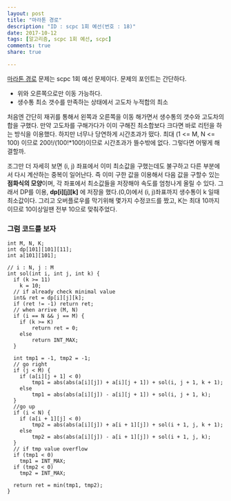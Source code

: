```yaml
---
layout: post
title: "마라톤 경로"
description: "ID : scpc 1회 예선(번호 : 18)"
date: 2017-10-12
tags: [알고리즘, scpc 1회 예선, scpc]
comments: true
share: true

---
```


[마라톤 경로](https://www.codeground.org) 문제는 scpc 1회 예선 문제이다. 문제의 포인트는 간단하다.
* 위와 오른쪽으로만 이동 가능하다.
* 생수통 최소 갯수를 만족하는 상태에서 고도차 누적합의 최소

처음엔 간단히 재귀를 통해서 왼쪽과 오른쪽을 이동 해가면서 생수통의 갯수와 고도차의 합을 구했다. 만약 고도차를 구해가다가 이미 구해진 최소합보다 크다면 바로 리턴을 하는 방식을 이용했다. 하지만 너무나 당연하게 시간초과가 떴다. 최대 (1 <= M, N <= 100) 이므로 200!/(100!*100!)이므로 시간초과가 뜰수밖에 없다. 그렇다면 어떻게 해결할까.

조그만 더 자세히 보면 (i, j) 좌표에서 이미 최소값을 구했는데도 불구하고 다른 부분에서 다시 계산하는 중복이 일어난다. 즉 이미 구한 값을 이용해서 다음 값을 구할수 있는 **점화식의 모양**이며, 각 좌표에서 최소값들을 저장해야 속도를 엄청나게 올릴 수 있다. 그래서 DP를 이용, **dp[i][j][k]** 에 저장을 했다.(0,0)에서 (i, j)좌표까지 생수통이 k 일때 최소값이다. 그리고 오버플로우를 막기위해 몇가지 수정코드를 짰고, K는 최대 10까지 이므로 10이상일땐 전부 10으로 맞춰주었다. 

### 그럼 코드를 보자
    int M, N, K;
    int dp[101][101][11];
    int a[101][101];

    // i : N, j : M
    int sol(int i, int j, int k) {
      if (k >= 11)
        k = 10;
      // if already check minimal value  
      int& ret = dp[i][j][k];
      if (ret != -1) return ret;
      // when arrive (M, N)
      if (i == N && j == M) {
        if (k >= K)
            return ret = 0;
        else
            return INT_MAX;
      }

      int tmp1 = -1, tmp2 = -1;
      // go right
      if (j < M) {
        if (a[i][j + 1] < 0)
            tmp1 = abs(abs(a[i][j]) + a[i][j + 1]) + sol(i, j + 1, k + 1);
        else
            tmp1 = abs(abs(a[i][j]) - a[i][j + 1]) + sol(i, j + 1, k);
      }
      //go up
      if (i < N) {
        if (a[i + 1][j] < 0)
            tmp2 = abs(abs(a[i][j]) + a[i + 1][j]) + sol(i + 1, j, k + 1);
        else
            tmp2 = abs(abs(a[i][j]) - a[i + 1][j]) + sol(i + 1, j, k);
      }
      // if tmp value overflow
      if (tmp1 < 0)
        tmp1 = INT_MAX;
      if (tmp2 < 0)
        tmp2 = INT_MAX;

      return ret = min(tmp1, tmp2);
    }
    
